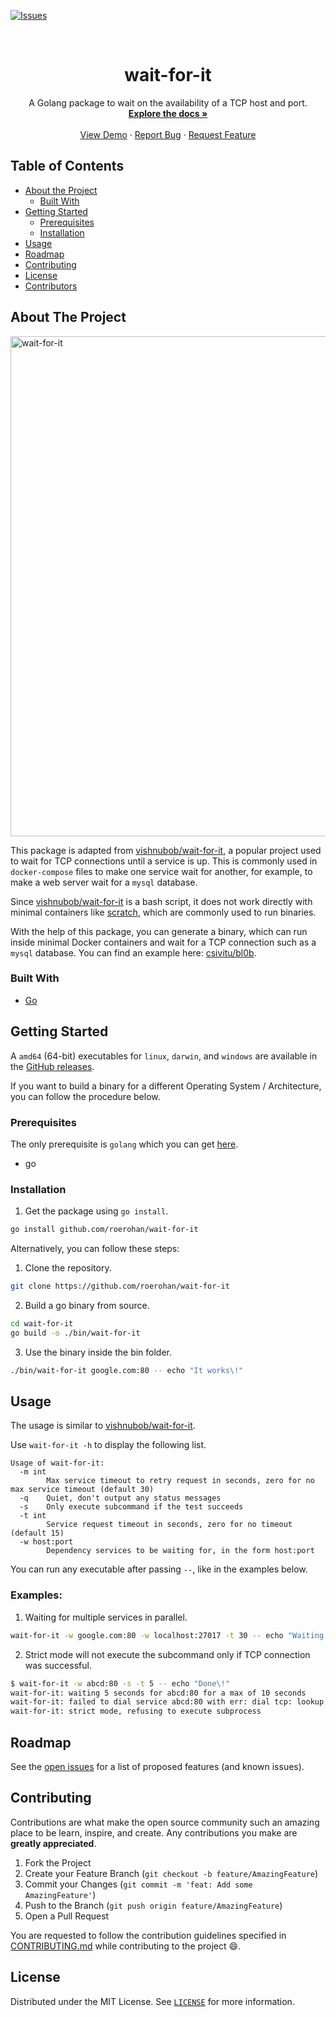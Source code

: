 [![Issues][issues-shield]][issues-url]

<!-- PROJECT LOGO -->
<br />
<p align="center">
  <!-- <a href="https://github.com/roerohan/wait-for-it">
    <img src="https://project-logo.png" alt="Logo" width="80">
  </a> -->

  <h1 align="center">wait-for-it</h1>

  <p align="center">
    A Golang package to wait on the availability of a TCP host and port. 
    <br />
    <a href="https://github.com/roerohan/wait-for-it"><strong>Explore the docs »</strong></a>
    <br />
    <br />
    <a href="https://github.com/roerohan/wait-for-it">View Demo</a>
    ·
    <a href="https://github.com/roerohan/wait-for-it/issues">Report Bug</a>
    ·
    <a href="https://github.com/roerohan/wait-for-it/issues">Request Feature</a>
  </p>
</p>



<!-- TABLE OF CONTENTS -->
## Table of Contents

* [About the Project](#about-the-project)
  * [Built With](#built-with)
* [Getting Started](#getting-started)
  * [Prerequisites](#prerequisites)
  * [Installation](#installation)
* [Usage](#usage)
* [Roadmap](#roadmap)
* [Contributing](#contributing)
* [License](#license)
* [Contributors](#contributors-)



<!-- ABOUT THE PROJECT -->
## About The Project

<img src="./assets/wait-for-it.png" alt="wait-for-it" width="800">

This package is adapted from [vishnubob/wait-for-it](https://github.com/vishnubob/wait-for-it), a popular project used to wait for TCP connections until a service is up. This is commonly used in `docker-compose` files to make one service wait for another, for example, to make a web server wait for a `mysql` database.

Since [vishnubob/wait-for-it](https://github.com/vishnubob/wait-for-it) is a bash script, it does not work directly with minimal containers like [scratch](https://hub.docker.com/_/scratch), which are commonly used to run binaries.

With the help of this package, you can generate a binary, which can run inside minimal Docker containers and wait for a TCP connection such as a `mysql` database. You can find an example here: [csivitu/bl0b](https://github.com/csivitu/bl0b/blob/master/docker-compose.yml).


### Built With

* [Go](https://golang.org/)



<!-- GETTING STARTED -->
## Getting Started

A `amd64` (64-bit) executables for `linux`, `darwin`, and `windows` are available in the [GitHub releases](https://github.com/roerohan/wait-for-it/releases/).

If you want to build a binary for a different Operating System / Architecture, you can follow the procedure below.

### Prerequisites

The only prerequisite is `golang` which you can get [here](https://golang.org/).

* go

### Installation
 
1. Get the package using `go install`.
```bash
go install github.com/roerohan/wait-for-it
```

Alternatively, you can follow these steps:

1. Clone the repository.
```bash
git clone https://github.com/roerohan/wait-for-it
```

2. Build a go binary from source.
```bash
cd wait-for-it
go build -o ./bin/wait-for-it
```

3. Use the binary inside the bin folder.
```bash
./bin/wait-for-it google.com:80 -- echo "It works\!"
```


<!-- USAGE EXAMPLES -->
## Usage

The usage is similar to [vishnubob/wait-for-it](https://github.com/vishnubob/wait-for-it).

Use `wait-for-it -h` to display the following list.

```
Usage of wait-for-it:
  -m int
        Max service timeout to retry request in seconds, zero for no max service timeout (default 30)
  -q    Quiet, don't output any status messages
  -s    Only execute subcommand if the test succeeds
  -t int
        Service request timeout in seconds, zero for no timeout (default 15)
  -w host:port
        Dependency services to be waiting for, in the form host:port
```

You can run any executable after passing ` -- `, like in the examples below.

### Examples:

1. Waiting for multiple services in parallel.

```sh
wait-for-it -w google.com:80 -w localhost:27017 -t 30 -- echo "Waiting for 30 seconds for google.com:80 and localhost:27017"
```

2. Strict mode will not execute the subcommand only if TCP connection was successful.

```sh
$ wait-for-it -w abcd:80 -s -t 5 -- echo "Done\!"
wait-for-it: waiting 5 seconds for abcd:80 for a max of 10 seconds
wait-for-it: failed to dial service abcd:80 with err: dial tcp: lookup abcd on 172.24.128.1:53: no such host
wait-for-it: strict mode, refusing to execute subprocess
```


<!-- ROADMAP -->
## Roadmap

See the [open issues](https://github.com/roerohan/wait-for-it/issues) for a list of proposed features (and known issues).



<!-- CONTRIBUTING -->
## Contributing

Contributions are what make the open source community such an amazing place to be learn, inspire, and create. Any contributions you make are **greatly appreciated**.

1. Fork the Project
2. Create your Feature Branch (`git checkout -b feature/AmazingFeature`)
3. Commit your Changes (`git commit -m 'feat: Add some AmazingFeature'`)
4. Push to the Branch (`git push origin feature/AmazingFeature`)
5. Open a Pull Request

You are requested to follow the contribution guidelines specified in [CONTRIBUTING.md](./CONTRIBUTING.md) while contributing to the project :smile:.

<!-- LICENSE -->
## License

Distributed under the MIT License. See [`LICENSE`](./LICENSE) for more information.




<!-- MARKDOWN LINKS & IMAGES -->
<!-- https://www.markdownguide.org/basic-syntax/#reference-style-links -->
[roerohan-url]: https://roerohan.github.io
[issues-shield]: https://img.shields.io/github/issues/roerohan/wait-for-it.svg?style=flat-square
[issues-url]: https://github.com/roerohan/wait-for-it/issues
